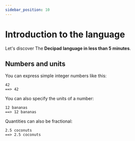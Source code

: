 ```yaml
---
sidebar_position: 10
---
```


# Introduction to the language

Let's discover The **Decipad language in less than 5 minutes**.

## Numbers and units

You can express simple integer numbers like this:

```deci live
42
==> 42
```

You can also specify the units of a number:

```deci live
12 bananas
==> 12 bananas
```

Quantities can also be fractional:

```deci live
2.5 coconuts
==> 2.5 coconuts
```
